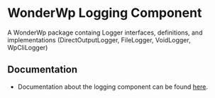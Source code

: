 # WonderWp Logging Component

A WonderWp package containg Logger interfaces, definitions, and implementations (DirectOutputLogger, FileLogger, VoidLogger, WpCliLogger)

## Documentation

- Documentation about the logging component can be found [here](http://wonderwp.net/Framewok_components/Logging/index.html).
